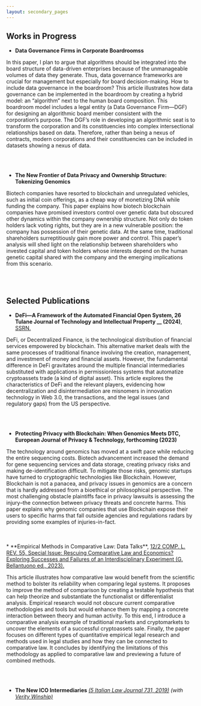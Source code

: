 ```yaml
---
layout: secondary_pages
---
```


## Works in Progress

* **Data Governance Firms in Corporate Boardroomss** 

<!---	<details>
  <summary><span class='icon-right'></span> Abstract</summary><p>-->
In this paper, I plan to argue that algorithms should be integrated into the board structure of data-driven enterprises because of the unmanageable volumes of data they generate. Thus, data governance frameworks are crucial for management but especially for board decision-making. How to include data governance in the boardroom? This article illustrates how data governance can be implemented in the boardroom by creating a hybrid model: an “algorithm” next to the human board composition. This boardroom model includes a legal entity (a Data Governance Firm—DGF) for designing an algorithmic board member consistent with the corporation’s purpose. The DGF’s role in developing an algorithmic seat is to transform the corporation and its constituencies into complex intersectional relationships based on data. Therefore, rather than being a nexus of contracts, modern corporations and their constituencies can be included in datasets showing a nexus of data. 
<!--- </p></details>-->

<br>
<br>

* **The New Frontier of Data Privacy and Ownership Structure: Tokenizing Genomics** 
	
<!---	<details>
  <summary><span class='icon-right'></span> Abstract</summary><p>-->
Biotech companies have resorted to blockchain and unregulated vehicles, such as initial coin offerings, as a cheap way of monetizing DNA while funding the company. This paper explains how biotech blockchain companies have promised investors control over genetic data but obscured other dynamics within the company ownership structure. Not only do token holders lack voting rights, but they are in a new vulnerable position: the company has possession of their genetic data. At the same time, traditional shareholders surreptitiously gain more power and control. This paper’s analysis will shed light on the relationship between shareholders who invested capital and token holders whose interests depend on the human genetic capital shared with the company and the emerging implications from this scenario. 
<!--- </p></details>-->

<br>
<br>

## Selected Publications

* **DeFi—A Framework of the Automated Financial Open System, 26 Tulane Journal of Technology and Intellectual Property __ (2024)**, <a href="https://papers.ssrn.com/sol3/papers.cfm?abstract_id=4419373" target="_blank">SSRN.</a> 
		
<!---	<details>
  <summary><span class='icon-right'></span> Abstract</summary><p>-->
DeFi, or Decentralized Finance, is the technological distribution of financial services empowered by blockchain. This alternative market deals with the same processes of traditional finance involving the creation, management, and investment of money and financial assets. However, the fundamental difference in DeFi gravitates around the multiple financial intermediaries substituted with applications in permissionless systems that automatize cryptoassets trade (a kind of digital asset). This article explores the characteristics of DeFi and the relevant players, evidencing how decentralization and disintermediation are misnomers in innovation technology in Web 3.0, the transactions, and the legal issues (and regulatory gaps) from the US perspective.  
<!--- </p></details>-->

<br>
<br>

* **Protecting Privacy with Blockchain: When Genomics Meets DTC, European Journal of Privacy & Technology, forthcoming (2023)** 
	
<!---	<details>
  <summary><span class='icon-right'></span> Abstract</summary><p>-->
The technology around genomics has moved at a swift pace while reducing the entire sequencing costs. Biotech advancement increased the demand for gene sequencing services and data storage, creating privacy risks and making de-identification difficult. To mitigate those risks, genomic startups have turned to cryptographic technologies like Blockchain. However, Blockchain is not a panacea, and privacy issues in genomics are a concern that is hardly addressed from a bioethical or philosophical perspective. The most challenging obstacle plaintiffs face in privacy lawsuits is assessing the injury–the connection between privacy threats and concrete harms. This paper explains why genomic companies that use Blockchain expose their users to specific harms that fall outside agencies and regulations radars by providing some examples of injuries-in-fact. 
<!--- </p></details>-->

<br>
<br>
* **Empirical Methods in Comparative Law: Data Talks**, <a href="https://papers.ssrn.com/sol3/papers.cfm?abstract_id=4407360" target="_blank">12/2 COMP. L. REV. 55, Special Issue: Rescuing Comparative Law and Economics? Exploring Successes and Failures of an Interdisciplinary Experiment (G. Bellantuono ed., 2023).</a> 
		
<!---	<details>
  <summary><span class='icon-right'></span> Abstract</summary><p>-->
This article illustrates how comparative law would benefit from the scientific method to bolster its reliability when comparing legal systems. It proposes to improve the method of comparison by creating a testable hypothesis that can help theorize and substantiate the functionalist or differentialist analysis. Empirical research would not obscure current comparative methodologies and tools but would enhance them by mapping a concrete interaction between theory and human activity. To this end, I introduce a comparative analysis example of traditional markets and cryptomarkets to uncover the elements of a successful cryptoassets sale. Finally, the paper focuses on different types of quantitative empirical legal research and methods used in legal studies and how they can be connected to comparative law. It concludes by identifying the limitations of this methodology as applied to comparative law and previewing a future of combined methods.

<!--- </p></details>-->

<br>
<br>


* **The New ICO Intermediaries** <a href="https://www.theitalianlawjournal.it/vw/" target="_blank">*(5 Italian Law Journal 731, 2019)*</a> *(with <a href="https://law.illinois.edu/faculty-research/faculty-profiles/verity-winship/" target="_blank">Verity Winship)</a>*
